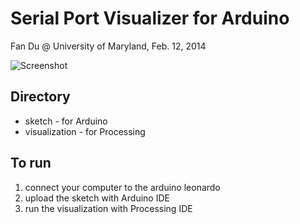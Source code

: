 # Serial Port Visualizer for Arduino

Fan Du @ University of Maryland, Feb. 12, 2014

![Screenshot](http://i.imgur.com/03OMAnO.png)

## Directory
* sketch - for Arduino
* visualization - for Processing

## To run
1. connect your computer to the arduino leonardo
2. upload the sketch with Arduino IDE
3. run the visualization with Processing IDE
